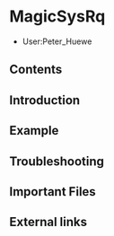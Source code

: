 # MagicSysRq
* User:Peter_Huewe
## Contents
## Introduction
## Example
## Troubleshooting
## Important Files
## External links
